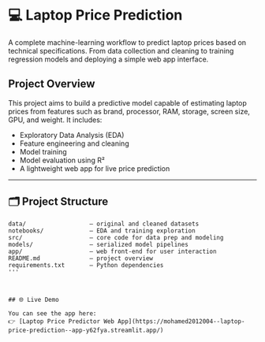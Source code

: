 # 💻 Laptop Price Prediction

A complete machine-learning workflow to predict laptop prices based on technical specifications. From data collection and cleaning to training regression models and deploying a simple web app interface.

## Project Overview

This project aims to build a predictive model capable of estimating laptop prices from features such as brand, processor, RAM, storage, screen size, GPU, and weight. It includes:

- Exploratory Data Analysis (EDA)
- Feature engineering and cleaning
- Model training
-  Model evaluation using R²
- A lightweight web app for live price prediction

---

## 🗂️ Project Structure

```plaintext
data/                  – original and cleaned datasets  
notebooks/             – EDA and training exploration  
src/                   – core code for data prep and modeling  
models/                – serialized model pipelines  
app/                   – web front-end for user interaction  
README.md              – project overview  
requirements.txt       – Python dependencies
'''



## 🌐 Live Demo

You can see the app here:
👉 [Laptop Price Predictor Web App](https://mohamed2012004--laptop-price-prediction--app-y62fya.streamlit.app/)
